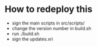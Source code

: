 # How to redeploy this

- sign the main scripts in src/scripts/
- change the version number in build.sh
- run ./build.sh
- sign the updates.xri
